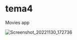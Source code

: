 # tema4

Movies app



![Screenshot_20221130_172736](https://user-images.githubusercontent.com/67394249/204840676-6d361ade-c1cf-481e-a51e-a1bba73c1ef3.png)
